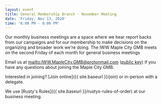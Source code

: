 ```yaml
---
layout: event
title: General Membership Branch · November Meeting
date: 'Friday, Nov 13, 2020'
time: '6:00 PM - 8:00 PM'
---
```


Our monthly business meetings are a space where we hear report backs from our campaigns and for our membership to make decisions on the organizing and broader work we're doing. The IWW Maple City GMB meets on the second Friday of each month for general business meetings

Email us at <mailto:IWW.MapleCity.GMB@protonmail.com> ([public key](/assets/keys/publickey.IWW.MapleCity.GMB@protonmail.com.asc)) if you have any questions about joining the Maple City GMB.

Interested in joining? [Join online]({{ site.baseurl }}/join) or in-person with a delegate.

We use [Rusty's Rules]({{ site.baseurl }}/rustys-rules-of-order) at our business meeting.
